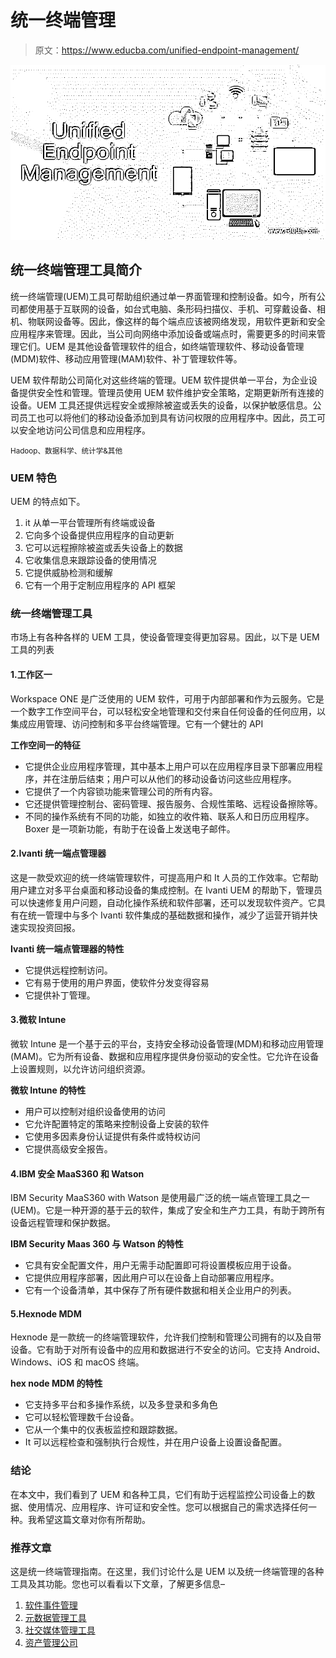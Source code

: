 # 统一终端管理

> 原文：<https://www.educba.com/unified-endpoint-management/>

![Unified Endpoint Management](img/dd8b408fddb6ea4030d3b0e9cdc45ea6.png)



## 统一终端管理工具简介

统一终端管理(UEM)工具可帮助组织通过单一界面管理和控制设备。如今，所有公司都使用基于互联网的设备，如台式电脑、条形码扫描仪、手机、可穿戴设备、相机、物联网设备等。因此，像这样的每个端点应该被网络发现，用软件更新和安全应用程序来管理。因此，当公司向网络中添加设备或端点时，需要更多的时间来管理它们。UEM 是其他设备管理软件的组合，如终端管理软件、移动设备管理(MDM)软件、移动应用管理(MAM)软件、补丁管理软件等。

UEM 软件帮助公司简化对这些终端的管理。UEM 软件提供单一平台，为企业设备提供安全性和管理。管理员使用 UEM 软件维护安全策略，定期更新所有连接的设备。UEM 工具还提供远程安全或擦除被盗或丢失的设备，以保护敏感信息。公司员工也可以将他们的移动设备添加到具有访问权限的应用程序中。因此，员工可以安全地访问公司信息和应用程序。

<small>Hadoop、数据科学、统计学&其他</small>

### UEM 特色

UEM 的特点如下。

1.  it 从单一平台管理所有终端或设备
2.  它向多个设备提供应用程序的自动更新
3.  它可以远程擦除被盗或丢失设备上的数据
4.  它收集信息来跟踪设备的使用情况
5.  它提供威胁检测和缓解
6.  它有一个用于定制应用程序的 API 框架

### 统一终端管理工具

市场上有各种各样的 UEM 工具，使设备管理变得更加容易。因此，以下是 UEM 工具的列表

#### 1.工作区一

Workspace ONE 是广泛使用的 UEM 软件，可用于内部部署和作为云服务。它是一个数字工作空间平台，可以轻松安全地管理和交付来自任何设备的任何应用，以集成应用管理、访问控制和多平台终端管理。它有一个健壮的 API

**工作空间一的特征**

*   它提供企业应用程序管理，其中基本上用户可以在应用程序目录下部署应用程序，并在注册后结束；用户可以从他们的移动设备访问这些应用程序。
*   它提供了一个内容锁功能来管理公司的所有内容。
*   它还提供管理控制台、密码管理、报告服务、合规性策略、远程设备擦除等。
*   不同的操作系统有不同的功能，如独立的收件箱、联系人和日历应用程序。Boxer 是一项新功能，有助于在设备上发送电子邮件。

#### 2.Ivanti 统一端点管理器

这是一款受欢迎的统一终端管理软件，可提高用户和 It 人员的工作效率。它帮助用户建立对多平台桌面和移动设备的集成控制。在 Ivanti UEM 的帮助下，管理员可以快速修复用户问题，自动化操作系统和软件部署，还可以发现软件资产。它具有在统一管理中与多个 Ivanti 软件集成的基础数据和操作，减少了运营开销并快速实现投资回报。

**Ivanti 统一端点管理器的特性**

*   它提供远程控制访问。
*   它有易于使用的用户界面，使软件分发变得容易
*   它提供补丁管理。

#### 3.微软 Intune

微软 Intune 是一个基于云的平台，支持安全移动设备管理(MDM)和移动应用管理(MAM)。它为所有设备、数据和应用程序提供身份驱动的安全性。它允许在设备上设置规则，以允许访问组织资源。

**微软 Intune 的特性**

*   用户可以控制对组织设备使用的访问
*   它允许配置特定的策略来控制设备上安装的软件
*   它使用多因素身份认证提供有条件或特权访问
*   它提供高级安全报告。

#### 4.IBM 安全 MaaS360 和 Watson

IBM Security MaaS360 with Watson 是使用最广泛的统一端点管理工具之一(UEM)。它是一种开源的基于云的软件，集成了安全和生产力工具，有助于跨所有设备远程管理和保护数据。

**IBM Security Maas 360 与 Watson 的特性**

*   它具有安全配置文件，用户无需手动配置即可将设置模板应用于设备。
*   它提供应用程序部署，因此用户可以在设备上自动部署应用程序。
*   它有一个设备清单，其中保存了所有硬件数据和相关企业用户的列表。

#### 5.Hexnode MDM

Hexnode 是一款统一的终端管理软件，允许我们控制和管理公司拥有的以及自带设备。它有助于对所有设备中的应用和数据进行不安全的访问。它支持 Android、Windows、iOS 和 macOS 终端。

**hex node MDM 的特性**

*   它支持多平台和多操作系统，以及多登录和多角色
*   它可以轻松管理数千台设备。
*   它从一个集中的仪表板监控和跟踪数据。
*   It 可以远程检查和强制执行合规性，并在用户设备上设置设备配置。

### 结论

在本文中，我们看到了 UEM 和各种工具，它们有助于远程监控公司设备上的数据、使用情况、应用程序、许可证和安全性。您可以根据自己的需求选择任何一种。我希望这篇文章对你有所帮助。

### 推荐文章

这是统一终端管理指南。在这里，我们讨论什么是 UEM 以及统一终端管理的各种工具及其功能。您也可以看看以下文章，了解更多信息–

1.  [软件事件管理](https://www.educba.com/software-incident-management/)
2.  [元数据管理工具](https://www.educba.com/metadata-management-tools/)
3.  [社交媒体管理工具](https://www.educba.com/social-media-management-tools/)
4.  [资产管理公司](https://www.educba.com/asset-management-company/)





